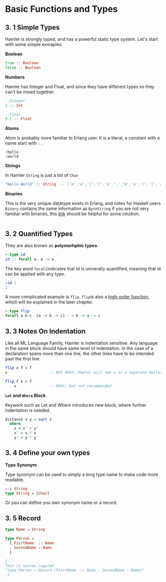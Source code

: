 # Basic Functions and Types



## 3. 1 Simple Types

Hamler is strongly typed, and has a powerful static type system. Let's start with some simple exmaples.

**Boolean**

```Haskell
true :: Boolean
false :: Boolean 
```

**Numbers** 

Hamler has Integer and Float, and since they have different types so they can't be mixed together. 

```Haskell
--Integer
1 :: Int

--Float 
0.1 :: Float 
```

**Atoms**

Atom is probably more familiar to Erlang user. It is  a literal, a constant with a name start with `:` .

```
:hello
:world
```

**Strings**

In Hamler `String` is just a list of `Char` 

```Haskell
"Hello World" :: String  -- ['H','e','l','l','o',',','W','o','r','l','d']
```

**Binaries**

This is the very unique datatype exists in Erlang, and notes for Haskell users `Binary` contains the same information as `ByteString` if you are not very familiar with binaries, this [link](https://erlang.org/doc/man/binary.html) should be helpful for some intuition. 

```

```



## 3. 2 Quantified Types

They are also known as **polymorhphic types**. 

```Haskell
>:type id
id :: forall a. a -> a
```

The key word `forall`indicates that id is univerally quantified, meaning that id can be applied with any type. 

```Haskell
>id 1
1
```

A more complicated example is `flip`. `flip`is also a [high-order function](), which will be explained in the later chapter. 

```Haskell
>:type flip
forall a b c. (a -> b -> c) - > b -> a -> c
```



## 3. 3 Notes On Indentation

Like all ML Language Family, Hamler is indentation sensitive. Any language in the same block should have same level of indentation. In the case of a declaration spans more than one line, the other lines have to be intended past the first line.

```Haskell
flip x f = f
x                   -- NOT OKAY, Hamler will see x as a seperate declaration

flip f x = f
    x               -- OKAY, but not recommended
```

**`Let` and `Where` Block**

Keywork such as Let and Where introduces new block, where further indentation is needed.

```haskell
distance x y = sqrt z
  where
    z = x' + y'
    x' = x * x
    y' = y * y
```



## 3. 4 Define your own types

**Type Synonym**

Type synonym can be used to simply a long type name to make code more readable. 

```Haskell
>:i String
type String = [Char]
```

Or you can define you own synonym name or a record.

## 3. 5 Record

```Haskell
type Name = String

type Person =
  { FisrtName  :: Name
  , SecondName ::Name
  }

{-
This is syntax sugared
"type Person = Record (FisrtName  :: Name , SecondName ::Name)" 
-}
```



